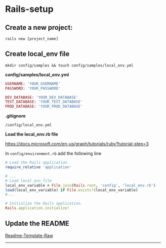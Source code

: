 # Rails-setup

## Create a new project:

```
rails new [project_name]
```

## Create local_env file

```
mkdir config/samples && touch config/samples/local_env.yml
```

**config/samples/local_env.yml**
```ruby
USERNAME: 'YOUR_USERNAME'
PASSWORD: 'YOUR_PASSWORD'

DEV_DATABASE: 'YOUR_DEV_DATABASE'
TEST_DATABASE: 'YOUR_TEST_DATABASE'
PROD_DATABASE: 'YOUR_PROD_DATABASE'
```

**.gitignore**

```
/config/local_env.yml
```

**Load the local_env.rb file**

https://docs.microsoft.com/en-us/graph/tutorials/ruby?tutorial-step=3

In `config/environment.rb` add the following line 

```ruby
# Load the Rails application.
require_relative 'application'

# ...
# Load local_evn file
local_env_variable = File.join(Rails.root, 'config', 'local_env.rb')
load(local_env_variable) if File.exists?(local_env_variable)
#...

# Initialize the Rails application.
Rails.application.initialize!

```

## Update the README

[Readme-Template-Raw](https://raw.githubusercontent.com/PrelipceanAlexandru/Rails-setup/master/Readme-Template.md)

---

